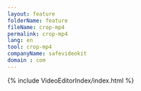 ```yaml
---
layout: feature
folderName: feature
fileName: crop-mp4
permalink: crop-mp4
lang: en
tool: crop-mp4
companyName: safevideokit
domain : com
---
```


{% include VideoEditorIndex/index.html %}

   